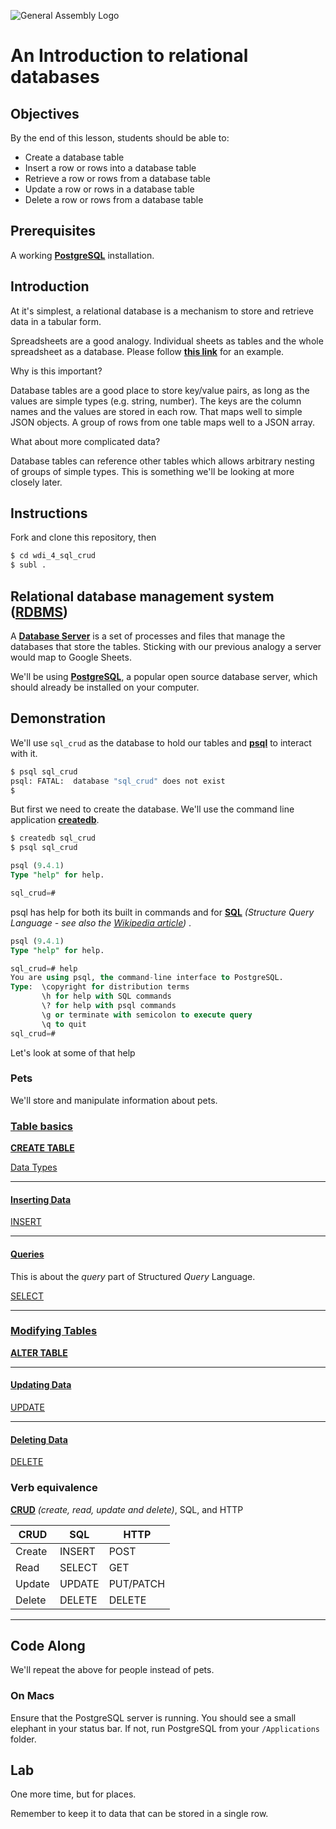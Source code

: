 ![General Assembly Logo](http://i.imgur.com/ke8USTq.png)

# An Introduction to relational databases

## Objectives

By the end of this lesson, students should be able to:

- Create a database table
- Insert a row or rows into a database table
- Retrieve a row or rows from a database table
- Update a row or rows in a database table
- Delete a row or rows from a database table

## Prerequisites

A working **[PostgreSQL](http://www.postgresql.org/)** installation.

## Introduction

At it's simplest, a relational database is a mechanism to store and retrieve data in a tabular form.

Spreadsheets are a good analogy.  Individual sheets as tables and the whole spreadsheet as a database.  Please follow **[this link](https://docs.google.com/spreadsheets/d/11oSk85me0klRDfa6o7OfkzMVnvOuhxsF9W-bQEPP5wk/edit?usp=sharing)** for an example.

Why is this important?

Database tables are a good place to store key/value pairs, as long as the values are simple types (e.g. string, number).  The keys are the column names and the values are stored in each row. That maps well to simple JSON objects.  A group of rows from one table maps well to a JSON array.

What about more complicated data?

Database tables can reference other tables which allows arbitrary nesting of groups of simple types.  This is something we'll be looking at more closely later.

## Instructions

Fork and clone this repository, then

```bash
$ cd wdi_4_sql_crud
$ subl .
```

## Relational database management system ([RDBMS](http://en.wikipedia.org/wiki/Relational_database_management_system))

A **[Database Server](http://upload.wikimedia.org/wikipedia/commons/5/57/RDBMS_structure.png)** is a set of processes and files that manage the databases that store the tables.  Sticking with our previous analogy a server would map to Google Sheets.

We'll be using **[PostgreSQL](http://www.postgresql.org/)**, a popular open source database server, which should already be installed on your computer.

## Demonstration

We'll use `sql_crud` as the database to hold our tables and **[psql](http://www.postgresql.org/docs/9.4/static/app-psql.html)** to interact with it.

```bash
$ psql sql_crud
psql: FATAL:  database "sql_crud" does not exist
$
```

But first we need to create the database.  We'll use the command line application **[createdb](http://www.postgresql.org/docs/9.4/static/app-createdb.html)**.

```bash
$ createdb sql_crud
$ psql sql_crud
```
```sql
psql (9.4.1)
Type "help" for help.

sql_crud=#
```
psql has help for both its built in commands and for **[SQL](http://www.postgresql.org/docs/9.4/static/sql.html)** _(Structure Query Language - see also the [Wikipedia article](http://en.wikipedia.org/wiki/SQL))_ .

```sql
psql (9.4.1)
Type "help" for help.

sql_crud=# help
You are using psql, the command-line interface to PostgreSQL.
Type:  \copyright for distribution terms
       \h for help with SQL commands
       \? for help with psql commands
       \g or terminate with semicolon to execute query
       \q to quit
sql_crud=#
```

Let's look at some of that help


### Pets

We'll store and manipulate information about pets.

### [Table basics](http://www.postgresql.org/docs/9.4/static/ddl-basics.html)

**[CREATE TABLE](http://www.postgresql.org/docs/9.4/static/sql-createtable.html)**

[Data Types](http://www.postgresql.org/docs/9.4/static/datatype.html)

---

#### [Inserting Data](http://www.postgresql.org/docs/9.4/static/dml-insert.html)

[INSERT](http://www.postgresql.org/docs/9.4/static/sql-insert.html)

---

#### [Queries](http://www.postgresql.org/docs/9.4/static/queries.html)

This is about the *query* part of Structured _Query_ Language.

[SELECT](http://www.postgresql.org/docs/9.4/static/sql-select.html)

---

### [Modifying Tables](http://www.postgresql.org/docs/9.4/static/ddl-alter.html)

**[ALTER TABLE](http://www.postgresql.org/docs/9.4/static/sql-altertable.html)**

---

#### [Updating Data](http://www.postgresql.org/docs/9.4/static/dml-update.html)

[UPDATE](http://www.postgresql.org/docs/9.4/static/sql-update.html)

---

#### [Deleting Data](http://www.postgresql.org/docs/9.4/static/dml-delete.html)

[DELETE](http://www.postgresql.org/docs/9.4/static/sql-delete.html)

### Verb equivalence

**[CRUD](http://en.wikipedia.org/wiki/Create,_read,_update_and_delete)** _(create, read, update and delete)_, SQL, and HTTP

  CRUD | SQL    | HTTP
------ | ------ | ---------
Create | INSERT | POST
Read   | SELECT | GET
Update | UPDATE | PUT/PATCH
Delete | DELETE | DELETE

---

## Code Along

We'll repeat the above for people instead of pets.

### On Macs

Ensure that the PostgreSQL server is running. You should see a small elephant in your status bar.  If not, run PostgreSQL from your `/Applications` folder.

## Lab

One more time, but for places.

Remember to keep it to data that can be stored in a single row.

